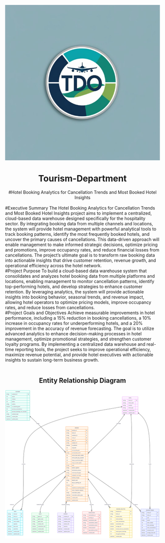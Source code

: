 ![Screenshot of a comment on a GitHub issue showing an image, added in the Markdown, of an Octocat smiling and raising a tentacle.](/img/LOGO.png)
<div align="center">
<h1>Tourism-Department</h1>
#Hotel Booking Analytics for Cancellation Trends and Most Booked Hotel Insights
</div>
<br>
#Executive Summary
The Hotel Booking Analytics for Cancellation Trends and Most Booked Hotel Insights project aims to implement a centralized, cloud-based data warehouse designed specifically for the hospitality sector. By integrating booking data from multiple channels and locations, the system will provide hotel management with powerful analytical tools to track booking patterns, identify the most frequently booked hotels, and uncover the primary causes of cancellations. This data-driven approach will enable management to make informed strategic decisions, optimize pricing and promotions, improve occupancy rates, and reduce financial losses from cancellations. The project’s ultimate goal is to transform raw booking data into actionable insights that drive customer retention, revenue growth, and operational efficiency across the hotel network.
<br>
#Project Purpose
To build a cloud-based data warehouse system that consolidates and analyzes hotel booking data from multiple platforms and locations, enabling management to monitor cancellation patterns, identify top-performing hotels, and develop strategies to enhance customer retention. By leveraging analytics, the system will provide actionable insights into booking behavior, seasonal trends, and revenue impact, allowing hotel operators to optimize pricing models, improve occupancy rates, and reduce losses from cancellations.
<br>
#Project Goals and Objectives
Achieve measurable improvements in hotel performance, including a 15% reduction in booking cancellations, a 10% increase in occupancy rates for underperforming hotels, and a 20% improvement in the accuracy of revenue forecasting. The goal is to utilize advanced analytics to enhance decision-making processes in hotel management, optimize promotional strategies, and strengthen customer loyalty programs. By implementing a centralized data warehouse and real-time reporting tools, the project seeks to improve operational efficiency, maximize revenue potential, and provide hotel executives with actionable insights to sustain long-term business growth.
<br>
<br>

<div align="center"><h2>Entity Relationship Diagram</h2>
  </div>
  

  <picture>
   <img src="./img/ERD_img.png" alt="Banner image" />
</picture>

